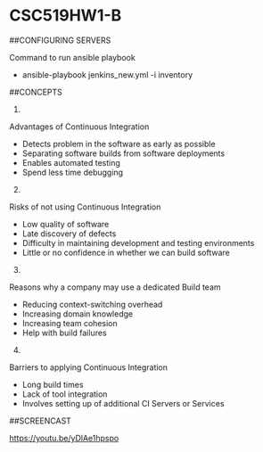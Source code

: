 # CSC519HW1-B

##CONFIGURING SERVERS

Command to run ansible playbook
- ansible-playbook jenkins_new.yml -i inventory

##CONCEPTS


1.
Advantages of Continuous Integration

- Detects problem in the software as early as possible
- Separating software builds from software deployments
- Enables automated testing
- Spend less time debugging

2.
Risks of not using Continuous Integration

- Low quality of software
- Late discovery of defects
- Difficulty in maintaining development and testing environments
- Little or no confidence in whether we can build software

3.
Reasons why a company may use a dedicated Build team

- Reducing context-switching overhead
- Increasing domain knowledge
- Increasing team cohesion
- Help with build failures

4.
Barriers to applying Continuous Integration

- Long build times
- Lack of tool integration
- Involves setting up of additional CI Servers or Services

##SCREENCAST

https://youtu.be/yDlAe1hpspo
